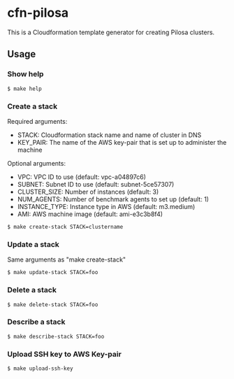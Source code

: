 cfn-pilosa
==========

This is a Cloudformation template generator for creating Pilosa clusters.

Usage
-----

### Show help

```
$ make help
```

### Create a stack

Required arguments:

- STACK: Cloudformation stack name and name of cluster in DNS
- KEY_PAIR: The name of the AWS key-pair that is set up to administer the machine

Optional arguments:

- VPC: VPC ID to use (default: vpc-a04897c6)
- SUBNET: Subnet ID to use (default: subnet-5ce57307)
- CLUSTER_SIZE: Number of instances (default: 3)
- NUM_AGENTS: Number of benchmark agents to set up (default: 1)
- INSTANCE_TYPE: Instance type in AWS (default: m3.medium)
- AMI: AWS machine image (default: ami-e3c3b8f4)

```
$ make create-stack STACK=clustername
```

### Update a stack

Same arguments as "make create-stack"

```
$ make update-stack STACK=foo
```

### Delete a stack

```
$ make delete-stack STACK=foo
```

### Describe a stack

```
$ make describe-stack STACK=foo
```

### Upload SSH key to AWS Key-pair

```
$ make upload-ssh-key
```
